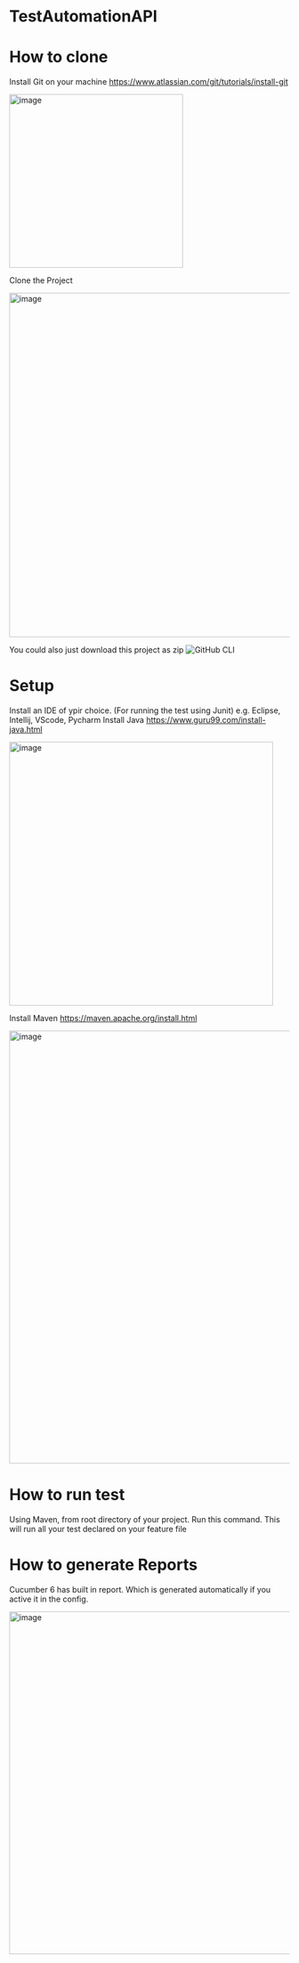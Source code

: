 # TestAutomationAPI

# How to clone
Install Git on your machine https://www.atlassian.com/git/tutorials/install-git

<img width="312" alt="image" src="https://user-images.githubusercontent.com/52147889/236658703-20747612-6502-4e53-a08a-8816b3af63f0.png">

Clone the Project

<img width="619" alt="image" src="https://user-images.githubusercontent.com/52147889/236658785-ca160f08-e19d-4fc9-9284-f243a5c14a8a.png">


You could also just download this project as zip
![GitHub CLI](https://user-images.githubusercontent.com/52147889/236658834-3152fbb0-9d73-43bd-a685-f71216b4dbbf.jpeg)


# Setup
Install an IDE of ypir choice. (For running the test using Junit) e.g. Eclipse, Intellij, VScode, Pycharm
Install Java https://www.guru99.com/install-java.html

<img width="474" alt="image" src="https://user-images.githubusercontent.com/52147889/236658911-bb52e3bc-96dd-41f1-8f39-dae7bdcf2e67.png">

Install Maven
https://maven.apache.org/install.html

<img width="778" alt="image" src="https://user-images.githubusercontent.com/52147889/236658946-096480cd-6e29-4a87-b1dc-0baab8a23015.png">

# How to run test
Using Maven, from root directory of your project. Run this command. This will run all your test declared on your feature file

# How to generate Reports

Cucumber 6 has built in report. Which is generated automatically if you active it in the config.

<img width="616" alt="image" src="https://user-images.githubusercontent.com/52147889/236659427-16b957ca-5167-43e1-a824-7dc691e0ca0d.png">


